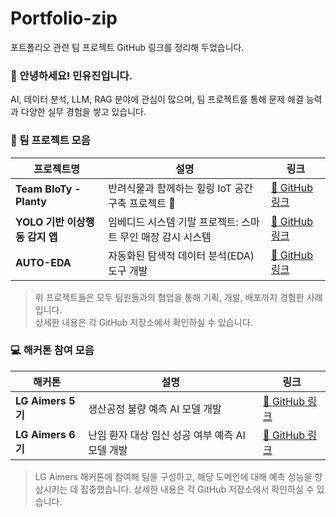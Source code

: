 # Portfolio-zip
포트폴리오 관련 팀 프로젝트 GitHub 링크를 정리해 두었습니다.

### 👋 안녕하세요! 민유진입니다.

AI, 데이터 분석, LLM, RAG 분야에 관심이 많으며, 팀 프로젝트를 통해 문제 해결 능력과 다양한 실무 경험을 쌓고 있습니다.

### 💼 팀 프로젝트 모음

| 프로젝트명 | 설명 | 링크 |
|------------|------|------|
| **Team BIoTy - Planty** | 반려식물과 함께하는 힐링 IoT 공간 구축 프로젝트 🌱 | [🔗 GitHub 링크](https://github.com/Team-BIoTy) |
| **YOLO 기반 이상행동 감지 앱** | 임베디드 시스템 기말 프로젝트: 스마트 무인 매장 감시 시스템 | [🔗 GitHub 링크](https://github.com/embedded-final-project-group-A) |
| **AUTO-EDA** | 자동화된 탐색적 데이터 분석(EDA) 도구 개발 | [🔗 GitHub 링크](https://github.com/yrc00/auto-eda) |


> 위 프로젝트들은 모두 팀원들과의 협업을 통해 기획, 개발, 배포까지 경험한 사례입니다.  
> 상세한 내용은 각 GitHub 저장소에서 확인하실 수 있습니다.

### 💻 해커톤 참여 모음
| 해커톤 | 설명 | 링크 |
|------------|------|------|
| **LG Aimers 5기** | 생산공정 불량 예측 AI 모델 개발 | [🔗 GitHub 링크](https://github.com/Downy-newlearner/lg_capstone_2024) |
| **LG Aimers 6기** | 난임 환자 대상 임신 성공 여부 예측 AI 모델 개발 | [🔗 GitHub 링크](https://github.com/DKUSeok2/DKU-LG-Capstone-6) |

> LG Aimers 해커톤에 참여해 팀을 구성하고, 해당 도메인에 대해 예측 성능을 향상시키는 데 집중했습니다.
> 상세한 내용은 각 GitHub 저장소에서 확인하실 수 있습니다.
